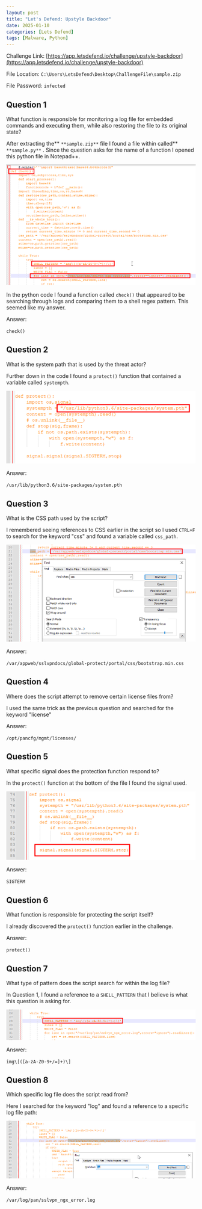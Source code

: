 ```yaml
---
layout: post
title: "Let's Defend: Upstyle Backdoor"
date: 2025-01-10
categories: [Lets Defend]
tags: [Malware, Python] 
---
```


Challenge Link: [https://app.letsdefend.io/challenge/upstyle-backdoor](https://app.letsdefend.io/challenge/upstyle-backdoor)

File Location: `C:\Users\LetsDefend\Desktop\ChallengeFile\sample.zip`

File Password: `infected`

## Question 1
What function is responsible for monitoring a log file for embedded commands and executing them, while also restoring the file to its original state?

After extracting the** `**sample.zip**` file I found a file within called** `**sample.py**` . Since the question asks for the name of a function I opened this python file in Notepad++.

![Check Function](/assets/img/posts/2025-01-12-Upstyle-Backdoor/image-1.png)

In the python code I found a function called `check()` that appeared to be searching through logs and comparing them to a shell regex pattern. This seemed like my answer.


Answer:

`check()`

## Question 2
What is the system path that is used by the threat actor?

Further down in the code I found a `protect()` function that contained a variable called `systempth`.

![System Path](/assets/img/posts/2025-01-12-Upstyle-Backdoor/image-2.png)

Answer:

`/usr/lib/python3.6/site-packages/system.pth`

## Question 3
What is the CSS path used by the script?

I remembered seeing references to CSS earlier in the script so I used `CTRL+F` to search for the keyword "css" and found a variable called `css_path`.

![CSS Path](/assets/img/posts/2025-01-12-Upstyle-Backdoor/image-3.png)

Answer:

`/var/appweb/sslvpndocs/global-protect/portal/css/bootstrap.min.css`

## Question 4
Where does the script attempt to remove certain license files from?

I used the same trick as the previous question and searched for the keyword "license"

Answer:

`/opt/pancfg/mgmt/licenses/`

## Question 5
What specific signal does the protection function respond to?

In the `protect()` function at the bottom of the file I found the signal used.

![Protection Function](/assets/img/posts/2025-01-12-Upstyle-Backdoor/image-4.png)

Answer:

`SIGTERM`

## Question 6
What function is responsible for protecting the script itself?

I already discovered the `protect()` function earlier in the challenge.

Answer:

`protect()`

## Question 7
What type of pattern does the script search for within the log file?

In Question 1, I found a reference to a `SHELL_PATTERN` that I believe is what this question is asking for.

![Search Pattern](/assets/img/posts/2025-01-12-Upstyle-Backdoor/image-5.png)

Answer:

`img\[([a-zA-Z0-9+/=]+)\]`

## Question 8
Which specific log file does the script read from?

Here I searched for the keyword "log" and found a reference to a specific log file path:

![Log File](/assets/img/posts/2025-01-12-Upstyle-Backdoor/image-6.png)

Answer:

`/var/log/pan/sslvpn_ngx_error.log`